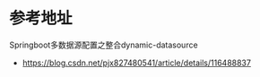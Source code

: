# 参考地址
Springboot多数据源配置之整合dynamic-datasource
- https://blog.csdn.net/pjx827480541/article/details/116488837